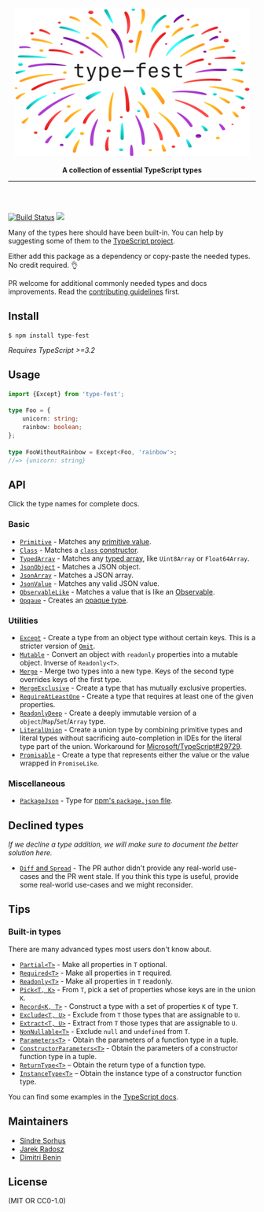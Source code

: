 <div align="center">
	<br>
	<br>
	<img src="media/logo.svg" alt="type-fest" height="300">
	<br>
	<br>
	<b>A collection of essential TypeScript types</b>
	<br>
	<hr>
</div>
<br>
<br>

[![Build Status](https://travis-ci.com/sindresorhus/type-fest.svg?branch=master)](https://travis-ci.com/sindresorhus/type-fest)
[![](https://img.shields.io/badge/unicorn-approved-ff69b4.svg)](https://www.youtube.com/watch?v=9auOCbH5Ns4)
<!-- Commented out until they actually show anything
[![npm dependents](https://badgen.net/npm/dependents/type-fest)](https://www.npmjs.com/package/type-fest?activeTab=dependents) [![npm downloads](https://badgen.net/npm/dt/type-fest)](https://www.npmjs.com/package/type-fest)
-->

Many of the types here should have been built-in. You can help by suggesting some of them to the [TypeScript project](https://github.com/Microsoft/TypeScript/blob/master/CONTRIBUTING.md).

Either add this package as a dependency or copy-paste the needed types. No credit required. 👌

PR welcome for additional commonly needed types and docs improvements. Read the [contributing guidelines](.github/contributing.md) first.


## Install

```
$ npm install type-fest
```

*Requires TypeScript >=3.2*


## Usage

```ts
import {Except} from 'type-fest';

type Foo = {
	unicorn: string;
	rainbow: boolean;
};

type FooWithoutRainbow = Except<Foo, 'rainbow'>;
//=> {unicorn: string}
```


## API

Click the type names for complete docs.

### Basic

- [`Primitive`](source/basic.d.ts) - Matches any [primitive value](https://developer.mozilla.org/en-US/docs/Glossary/Primitive).
- [`Class`](source/basic.d.ts) - Matches a [`class` constructor](https://developer.mozilla.org/en-US/docs/Web/JavaScript/Reference/Classes).
- [`TypedArray`](source/basic.d.ts) - Matches any [typed array](https://developer.mozilla.org/en-US/docs/Web/JavaScript/Reference/Global_Objects/TypedArray), like `Uint8Array` or `Float64Array`.
- [`JsonObject`](source/basic.d.ts) - Matches a JSON object.
- [`JsonArray`](source/basic.d.ts) - Matches a JSON array.
- [`JsonValue`](source/basic.d.ts) - Matches any valid JSON value.
- [`ObservableLike`](source/basic.d.ts) - Matches a value that is like an [Observable](https://github.com/tc39/proposal-observable).
- [`Opqaue`](source/basic.d.ts) - Creates an [opaque type](https://codemix.com/opaque-types-in-javascript/).

### Utilities

- [`Except`](source/except.d.ts) - Create a type from an object type without certain keys. This is a stricter version of [`Omit`](https://www.typescriptlang.org/docs/handbook/release-notes/typescript-3-5.html#the-omit-helper-type).
- [`Mutable`](source/mutable.d.ts) - Convert an object with `readonly` properties into a mutable object. Inverse of `Readonly<T>`.
- [`Merge`](source/merge.d.ts) - Merge two types into a new type. Keys of the second type overrides keys of the first type.
- [`MergeExclusive`](source/merge-exclusive.d.ts) - Create a type that has mutually exclusive properties.
- [`RequireAtLeastOne`](source/require-at-least-one.d.ts) - Create a type that requires at least one of the given properties.
- [`ReadonlyDeep`](source/readonly-deep.d.ts) - Create a deeply immutable version of a `object`/`Map`/`Set`/`Array` type.
- [`LiteralUnion`](source/literal-union.d.ts) - Create a union type by combining primitive types and literal types without sacrificing auto-completion in IDEs for the literal type part of the union. Workaround for [Microsoft/TypeScript#29729](https://github.com/Microsoft/TypeScript/issues/29729).
- [`Promisable`](source/promisable.d.ts) - Create a type that represents either the value or the value wrapped in `PromiseLike`.

### Miscellaneous

- [`PackageJson`](source/package-json.d.ts) - Type for [npm's `package.json` file](https://docs.npmjs.com/creating-a-package-json-file).


## Declined types

*If we decline a type addition, we will make sure to document the better solution here.*

- [`Diff` and `Spread`](https://github.com/sindresorhus/type-fest/pull/7) - The PR author didn't provide any real-world use-cases and the PR went stale. If you think this type is useful, provide some real-world use-cases and we might reconsider.


## Tips

### Built-in types

There are many advanced types most users don't know about.

- [`Partial<T>`](https://github.com/Microsoft/TypeScript/blob/2961bc3fc0ea1117d4e53bc8e97fa76119bc33e3/src/lib/es5.d.ts#L1401-L1406) - Make all properties in `T` optional.
- [`Required<T>`](https://github.com/Microsoft/TypeScript/blob/2961bc3fc0ea1117d4e53bc8e97fa76119bc33e3/src/lib/es5.d.ts#L1408-L1413) - Make all properties in `T` required.
- [`Readonly<T>`](https://github.com/Microsoft/TypeScript/blob/2961bc3fc0ea1117d4e53bc8e97fa76119bc33e3/src/lib/es5.d.ts#L1415-L1420) - Make all properties in `T` readonly.
- [`Pick<T, K>`](https://github.com/Microsoft/TypeScript/blob/2961bc3fc0ea1117d4e53bc8e97fa76119bc33e3/src/lib/es5.d.ts#L1422-L1427) - From `T`, pick a set of properties whose keys are in the union `K`.
- [`Record<K, T>`](https://github.com/Microsoft/TypeScript/blob/2961bc3fc0ea1117d4e53bc8e97fa76119bc33e3/src/lib/es5.d.ts#L1429-L1434) - Construct a type with a set of properties `K` of type `T`.
- [`Exclude<T, U>`](https://github.com/Microsoft/TypeScript/blob/2961bc3fc0ea1117d4e53bc8e97fa76119bc33e3/src/lib/es5.d.ts#L1436-L1439) - Exclude from `T` those types that are assignable to `U`.
- [`Extract<T, U>`](https://github.com/Microsoft/TypeScript/blob/2961bc3fc0ea1117d4e53bc8e97fa76119bc33e3/src/lib/es5.d.ts#L1441-L1444) - Extract from `T` those types that are assignable to `U`.
- [`NonNullable<T>`](https://github.com/Microsoft/TypeScript/blob/2961bc3fc0ea1117d4e53bc8e97fa76119bc33e3/src/lib/es5.d.ts#L1446-L1449) - Exclude `null` and `undefined` from `T`.
- [`Parameters<T>`](https://github.com/Microsoft/TypeScript/blob/2961bc3fc0ea1117d4e53bc8e97fa76119bc33e3/src/lib/es5.d.ts#L1451-L1454) - Obtain the parameters of a function type in a tuple.
- [`ConstructorParameters<T>`](https://github.com/Microsoft/TypeScript/blob/2961bc3fc0ea1117d4e53bc8e97fa76119bc33e3/src/lib/es5.d.ts#L1456-L1459) - Obtain the parameters of a constructor function type in a tuple.
- [`ReturnType<T>`](https://github.com/Microsoft/TypeScript/blob/2961bc3fc0ea1117d4e53bc8e97fa76119bc33e3/src/lib/es5.d.ts#L1461-L1464) – Obtain the return type of a function type.
- [`InstanceType<T>`](https://github.com/Microsoft/TypeScript/blob/2961bc3fc0ea1117d4e53bc8e97fa76119bc33e3/src/lib/es5.d.ts#L1466-L1469) – Obtain the instance type of a constructor function type.

You can find some examples in the [TypeScript docs](https://www.typescriptlang.org/docs/handbook/advanced-types.html#predefined-conditional-types).


## Maintainers

- [Sindre Sorhus](https://github.com/sindresorhus)
- [Jarek Radosz](https://github.com/CvX)
- [Dimitri Benin](https://github.com/BendingBender)


## License

(MIT OR CC0-1.0)
